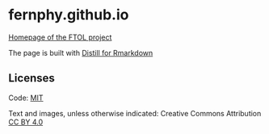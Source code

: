 # fernphy.github.io

[Homepage of the FTOL project](https://fernphy.github.io/)

The page is built with [Distill for Rmarkdown](https://rstudio.github.io/distill/)

## Licenses

Code: [MIT](LICENSE)

Text and images, unless otherwise indicated: Creative Commons Attribution [CC BY 4.0](https://creativecommons.org/licenses/by/4.0/legalcode)
